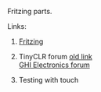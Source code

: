 Fritzing parts.

Links:

1. [Fritzing](http://fritzing.org/)

2. TinyCLR forum 
[old link](http://www.tinyclr.com/forum/)  
[GHI Electronics forum](https://forums.ghielectronics.com/)

3. Testing with touch




 